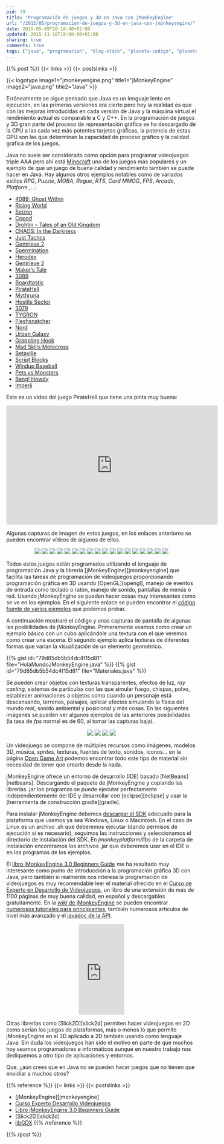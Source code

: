 ```yaml
---
pid: 79
title: "Programación de juegos y 3D en Java con jMonkeyEngine"
url: "/2015/05/programacion-de-juegos-y-3d-en-java-con-jmonkeyengine/"
date: 2015-05-09T10:18:40+02:00
updated: 2015-11-10T19:00:00+01:00
sharing: true
comments: true
tags: ["java", "programacion", "blog-stack", "planeta-codigo", "planeta-linux"]
---
```


{{% post %}}
{{< links >}}
{{< postslinks >}}

{{< logotype image1="jmonkeyengine.png" title1="jMonkeyEngine" image2="java.png" title2="Java" >}}

Erróneamente se sigue pensado que Java es un lenguaje lento en ejecución, en las primeras versiones era cierto pero hoy la realidad es que con las mejoras introducidas en cada versión de Java y la máquina virtual el rendimiento actual es comparable a C y C++. En la programación de juegos y 3D gran parte del proceso de representación gráfica se ha descargado de la CPU a las cada vez más potentes tarjetas gráficas, la potencia de estas GPU son las que determinan la capacidad de proceso gráfico y la calidad gráfica de los juegos.

Java no suele ser considerado como opción para programar videojuegos triple AAA pero ahí está [Minecraft](https://minecraft.net/) uno de los juegos más populares y un ejemplo de que un juego de buena calidad y rendimiento también se puede hacer en Java. Hay algunos otros ejemplos notables como de variados estilos _RPG_, _Puzzle_, _MOBA_, _Rogue_, _RTS_, _Card MMOG_, _FPS_, _Arcade_, _Platform_ ,...:

* [4089: Ghost Within](http://store.steampowered.com/app/329770/)
* [Rising World](https://www.rising-world.net/)
* [Seizon](https://play.google.com/store/apps/details?id=com.rampage.seizon)
* [Copod](http://herebeben.com/copod)
* [Drohtin – Tales of an Old Kingdom](http://drohtin.org/)
* [CHAOS: In the Darkness](http://4realms.net/News/)
* [Just Tactics](http://www.indiedb.com/games/just-tactics/)
* [Gentrieve 2](https://gentrieve.wordpress.com/)
* [Spermination](http://steamcommunity.com/sharedfiles/filedetails/?id=354610327)
* [Herodex](http://www.indiedb.com/games/herodex)
* [Gentrieve 2](https://gentrieve.wordpress.com/)
* [Maker’s Tale](http://www.indiedb.com/games/makers-tale/videos)
* [3089](http://store.steampowered.com/app/263360/)
* [Boardtastic](http://boardtastic.com/)
* [PirateHell](http://store.steampowered.com/app/321080)
* [Mythruna](http://mythruna.com/)
* [Hostile Sector](http://mindemia.com/hostilesector/)
* [3079](http://store.steampowered.com/app/259620/)
* [TYGRON](http://www.tygron.com/)
* [Fleshsnatcher](http://sourceforge.net/projects/fleshsnatcher/)
* [Nord](http://nordgame.com/)
* [Urban Galaxy](https://www.urbangalaxyonline.com/)
* [Grappling Hook](http://ghook.speedrungames.com/)
* [Mad Skills Motocross](http://www.madskillsmx.com/)
* [Betaville](http://betaville.net/)
* [Script Blocks](http://scriptblocks.com/)
* [Windup Baseball](http://jmonkeyengine.org/project/windup-baseball/)
* [Pets vs Monsters](https://www.petsvsmonsters.com/)
* [Bang! Howdy](http://www.banghowdy.com/)
* [Imperii](http://jmonkeyengine.org/project/imperii/)

Este es un vídeo del juego PirateHell que tiene una pinta muy buena:

<div class="media" style="text-align: center;">
	<iframe width="560" height="315" src="https://www.youtube.com/embed/ODjq7IUkwUg" frameborder="0" allowfullscreen></iframe>
</div>

Algunas capturas de imagen de estos juegos, en los enlaces anteriores se pueden encontrar vídeos de algunos de ellos.

<div class="media" style="text-align: center;">
	<a href="assets/images/custom/posts/79/4089.jpg" title="4089: Ghost Within" data-gallery><img src="assets/images/custom/posts/79/4089-thumb.jpg"></a>
	<a href="assets/images/custom/posts/79/rising-world.jpg" title="Rising World" data-gallery><img src="assets/images/custom/posts/79/rising-world-thumb.jpg"></a>
	<a href="assets/images/custom/posts/79/seizon.jpg" title="Seizon" data-gallery><img src="assets/images/custom/posts/79/seizon-thumb.jpg"></a>
	<a href="assets/images/custom/posts/79/copod.png" title="Copod" data-gallery><img src="assets/images/custom/posts/79/copod-thumb.png"></a>
	<a href="assets/images/custom/posts/79/drohtin-tales-of-old-kingdom.png" title="Drohtin – Tales of an Old Kingdom" data-gallery><img src="assets/images/custom/posts/79/drohtin-tales-of-old-kingdom-thumb.png"></a>
	<a href="assets/images/custom/posts/79/chaos_in-the-darkness.jpg" title="CHAOS: In the Darkness" data-gallery><img src="assets/images/custom/posts/79/chaos_in-the-darkness-thumb.jpg"></a>
	<a href="assets/images/custom/posts/79/just-tactics.jpg" title="Just Tactics" data-gallery><img src="assets/images/custom/posts/79/just-tactics-thumb.jpg"></a>
	<a href="assets/images/custom/posts/79/spermination.png" title="Spermination" data-gallery><img src="assets/images/custom/posts/79/spermination-thumb.png"></a>
	<a href="assets/images/custom/posts/79/makers-tale.jpg" title="Maker’s Tale" data-gallery><img src="assets/images/custom/posts/79/makers-tale-thumb.jpg"></a>
	<a href="assets/images/custom/posts/79/piratehell.jpg" title="PirateHell" data-gallery><img src="assets/images/custom/posts/79/piratehell-thumb.jpg"></a>
	<a href="assets/images/custom/posts/79/hostile-sector.jpg" title="Hostile Sector" data-gallery><img src="assets/images/custom/posts/79/hostile-sector-thumb.jpg"></a>
	<a href="assets/images/custom/posts/79/3079.png" title="3079" data-gallery><img src="assets/images/custom/posts/79/3079-thumb.png"></a>
	<a href="assets/images/custom/posts/79/urban-galaxy.jpg" title="Urban Galaxy" data-gallery><img src="assets/images/custom/posts/79/urban-galaxy-thumb.jpg"></a>
	<a href="assets/images/custom/posts/79/grapplinghook.jpg" title="Grappling Hook" data-gallery><img src="assets/images/custom/posts/79/grapplinghook-thumb.jpg"></a>
	<a href="assets/images/custom/posts/79/mad-skills-motocross.jpg" title="Mad Skills Motocross" data-gallery><img src="assets/images/custom/posts/79/mad-skills-motocross-thumb.jpg"></a>
	<a href="assets/images/custom/posts/79/pets-vs-monsters.jpg" title="Pets vs Monsters" data-gallery><img src="assets/images/custom/posts/79/pets-vs-monsters-thumb.jpg"></a>
	<a href="assets/images/custom/posts/79/bang-howdy.jpg" title="Bang! Howdy" data-gallery><img src="assets/images/custom/posts/79/bang-howdy-thumb.jpg"></a>
	<a href="assets/images/custom/posts/79/imperii.jpg" title="Imperii" data-gallery><img src="assets/images/custom/posts/79/imperii-thumb.jpg"></a>
</div>

Todos estos juegos están programados utilizando el lenguaje de programación Java y la librería [jMonkeyEngine][jmonkeyengine] que facilita las tareas de programación de videojuegos proporcionando programación gráfica en 3D usando [OpenGL][opengl], manejo de eventos de entrada como teclado o ratón, manejo de sonido, pantallas de menús o red. Usando jMonkeyEngine se pueden hacer cosas muy interesantes como se ve en los ejemplos. En el siguiente enlace se pueden encontrar el [código fuente de varios ejemplos](https://github.com/jMonkeyEngine/BookSamples/tree/master/src) que podemos probar.

A continuación mostraré el código y unas capturas de pantalla de algunas las posibilidades de jMonkeyEngine. Primeramente veamos como crear un ejemplo básico con un cubo aplicándole una textura con el que veremos como crear una escena. El segundo ejemplo aplica texturas de diferentes formas que varían la visualización de un elemento geométrico.

{{% gist id="79d85db5b54dc4f15d81" file="HolaMundoJMonkeyEngine.java" %}}
{{% gist id="79d85db5b54dc4f15d81" file="Materiales.java" %}}

Se pueden crear objetos con texturas transparentes, efectos de luz, _ray casting_, sistemas de partículas con las que simular fuego, chispas, polvo, establecer animaciones a objetos como cuando un personaje está descansando, terrenos, paisajes, aplicar efectos simulando la física del mundo real, sonido ambiental y posicional y más cosas. En las siguientes imágenes se pueden ver algunos ejemplos de las anteriores posibilidades (la tasa de _fps_ normal es de 60, al tomar las capturas baja).

<div class="media" style="text-align: center;">
	<a href="assets/images/custom/posts/79/cubo.png" title="¡Hola mundo!" data-gallery><img src="assets/images/custom/posts/79/cubo-thumb.png"></a>
	<a href="assets/images/custom/posts/79/cubos.png" title="Texturas y materiales" data-gallery><img src="assets/images/custom/posts/79/cubos-thumb.png"></a>
	<a href="assets/images/custom/posts/79/particulas-fuego.png" title="Sistemas de partículas, fuego" data-gallery><img src="assets/images/custom/posts/79/particulas-fuego-thumb.png"></a>
	<a href="assets/images/custom/posts/79/agua.png" title="Agua" data-gallery><img src="assets/images/custom/posts/79/agua-thumb.png"></a>
</div>

Un videojuego se compone de múltiples recursos como imágenes, modelos 3D, música, _sprites_, texturas, fuentes de texto, sonidos, iconos... en la página [Open Game Art](http://opengameart.org) podemos encontrar todo este tipo de material sin necesidad de tener que crearlo desde la nada.

jMonkeyEngine ofrece un entorno de desarrollo (IDE) basado [NetBeans][netbeans]. Descargando el paquete de jMonkeyEngine y copiando las librerías .jar los programas se puede ejecutar perfectamente independientemente del IDE y desarrollar con [eclipse][eclipse] y usar la [herramienta de construcción gradle][gradle].

Para instalar jMonkeyEngine debemos [descargar el SDK](http://jmonkeyengine.org/downloads/) adecuado para la plataforma que usemos ya sea Windows, Linux o Macintosh. En el caso de Linux es un archivo .sh que deberemos ejecutar (dando permisos de ejecución si es necesario), seguimos las instrucciones y seleccionamos el directorio de instalación del SDK. En _jmonkeyplatform/libs_ de la carpeta de instalación encontramos los archivos .jar que deberemos usar en el IDE o en los programas de los ejemplos.

El <a href="http://www.amazon.es/gp/product/1849516464/ref=as_li_ss_tl?ie=UTF8&camp=3626&creative=24822&creativeASIN=1849516464&linkCode=as2&tag=blobit-21">libro jMonkeyEngine 3.0 Beginners Guide</a><img src="https://ir-es.amazon-adsystem.com/e/ir?t=blobit-21&l=as2&o=30&a=1849516464" width="1" height="1" border="0" alt="" style="border:none !important; margin:0px !important;">
 me ha resultado muy interesante como punto de introducción a la programación gráfica 3D con Java, pero también si realmente nos interesa la programación de videojuegos es muy recomendable leer el material ofrecido en el [Curso de Experto en Desarrollo de Videojuegos](http://www.cedv.es/), un libro de una extensión de más de 1100 páginas de muy buena calidad, en español y descargables gratuitamente. En la [_wiki_ de jMonkeyEngine](http://wiki.jmonkeyengine.org/doku.php) se pueden encontrar [numerosos tutoriales para principiantes](http://wiki.jmonkeyengine.org/doku.php/jme3#tutorials_for_beginners), también numerosos artículos de nivel más avanzado y el [javadoc de la API](http://javadoc.jmonkeyengine.org/).

<div class="media-amazon" style="text-align: center;">
	<iframe src="https://rcm-eu.amazon-adsystem.com/e/cm?lt1=_blank&bc1=000000&IS2=1&bg1=FFFFFF&fc1=000000&lc1=0000FF&t=blobit-21&o=30&p=8&l=as4&m=amazon&f=ifr&ref=ss_til&asins=1849516464&internal=1" style="width:120px;height:240px;" scrolling="no" marginwidth="0" marginheight="0" frameborder="0"></iframe>
</div>

Otras librerías como [Slick2D][slick2d] permiten hacer videojuegos en 2D como serían los juegos de plataformas, más o menos lo que permite jMonkeyEngine en el 3D aplicado a 2D también usando como lenguaje Java. Sin duda los videojuegos han sido el motivo en parte de que muchos hoy seamos programadores e informáticos aunque en nuestro trabajo nos dediquemos a otro tipo de aplicaciones y entornos.

Que, ¿aún crees que en Java no se pueden hacer juegos que no tienen que envidiar a muchos otros?

{{% reference %}}
{{< links >}}
{{< postslinks >}}
* [jMonkeyEngine][jmonkeyengine]
* [Curso Experto Desarrollo Videojuegos](http://www.cedv.es./)
* <a href="http://www.amazon.es/gp/product/1849516464/ref=as_li_ss_tl?ie=UTF8&camp=3626&creative=24822&creativeASIN=1849516464&linkCode=as2&tag=blobit-21">Libro jMonkeyEngine 3.0 Beginners Guide</a><img src="https://ir-es.amazon-adsystem.com/e/ir?t=blobit-21&l=as2&o=30&a=1849516464" width="1" height="1" border="0" alt="" style="border:none !important; margin:0px !important;"><br>
* [Slick2D][slick2d]
* [libGDX](http://libgdx.badlogicgames.com/)
{{% /reference %}}

{{% /post %}}
